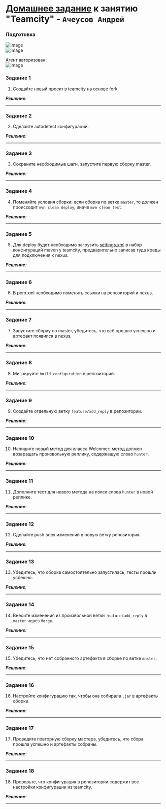 # [Домашнее задание](https://github.com/netology-code/mnt-homeworks/blob/MNT-video/09-ci-05-teamcity/README.md) к занятию  "Teamcity" - `Ачеусов Андрей`

### Подготовка
![image](https://github.com/AndrewAche/HW_ALL/assets/121398221/b1617d56-fd49-4007-9043-7f73f3cb740a)  
![image](https://github.com/AndrewAche/HW_ALL/assets/121398221/b9b65153-e584-471a-a86a-636ae5d22556)   

Агент авторизован:  
![image](https://github.com/AndrewAche/HW_ALL/assets/121398221/61266547-85bf-4aab-8203-ecaa41bc61c8)  




### Задание 1

1. Создайте новый проект в teamcity на основе fork.

***Решение:***  



---


### Задание 2

2. Сделайте autodetect конфигурации.

***Решение:***  



---


### Задание 3

3. Сохраните необходимые шаги, запустите первую сборку master.

***Решение:***  



---


### Задание 4

4. Поменяйте условия сборки: если сборка по ветке `master`, то должен происходит `mvn clean deploy`, иначе `mvn clean test`.

***Решение:***  



---


### Задание 5

5. Для deploy будет необходимо загрузить [settings.xml](./teamcity/settings.xml) в набор конфигураций maven у teamcity, предварительно записав туда креды для подключения к nexus.

***Решение:***  



---


### Задание 6

6. В pom.xml необходимо поменять ссылки на репозиторий и nexus.

***Решение:***  



---


### Задание 7

7. Запустите сборку по master, убедитесь, что всё прошло успешно и артефакт появился в nexus.

***Решение:***  



---


### Задание 8

8. Мигрируйте `build configuration` в репозиторий.

***Решение:***  



---


### Задание 9

9. Создайте отдельную ветку `feature/add_reply` в репозитории.

***Решение:***  



---


### Задание 10

10. Напишите новый метод для класса Welcomer: метод должен возвращать произвольную реплику, содержащую слово `hunter`.

***Решение:***  



---


### Задание 11

11. Дополните тест для нового метода на поиск слова `hunter` в новой реплике.

***Решение:***  



---


### Задание 12

12. Сделайте push всех изменений в новую ветку репозитория.

***Решение:***  



---


### Задание 13

13. Убедитесь, что сборка самостоятельно запустилась, тесты прошли успешно.

***Решение:***  



---


### Задание 14

14. Внесите изменения из произвольной ветки `feature/add_reply` в `master` через `Merge`.

***Решение:***  



---


### Задание 15

15. Убедитесь, что нет собранного артефакта в сборке по ветке `master`.

***Решение:***  



---


### Задание 16

16. Настройте конфигурацию так, чтобы она собирала `.jar` в артефакты сборки.

***Решение:***  



---


### Задание 17

17. Проведите повторную сборку мастера, убедитесь, что сбора прошла успешно и артефакты собраны.


***Решение:***  



---


### Задание 18

18. Проверьте, что конфигурация в репозитории содержит все настройки конфигурации из teamcity.

***Решение:***  



---
